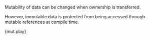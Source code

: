 Mutability of data can be changed when ownership is transferred.

However, immutable data is protected from being accessed through
mutable references at compile time.

{mut.play}
